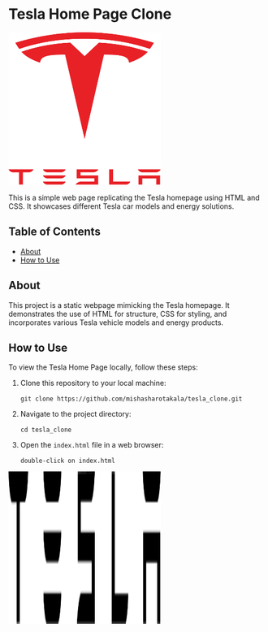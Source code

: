 # Tesla Home Page Clone

<img src="./assets/logo.svg" alt="SVG Image" width="300" height="300">

This is a simple web page replicating the Tesla homepage using HTML and CSS. It showcases different Tesla car models and energy solutions.

## Table of Contents
- [About](#about)
- [How to Use](#how-to-use)

## About

This project is a static webpage mimicking the Tesla homepage. It demonstrates the use of HTML for structure, CSS for styling, and incorporates various Tesla vehicle models and energy products.

## How to Use

To view the Tesla Home Page locally, follow these steps:

1. Clone this repository to your local machine:

    ```
    git clone https://github.com/mishasharotakala/tesla_clone.git

    ```

2. Navigate to the project directory:

    ```
    cd tesla_clone
    ```

3. Open the `index.html` file in a web browser:

    ```
    double-click on index.html
    ```
<img src="./assets/tesla.svg" alt="SVG Image" width="300" height="300">

